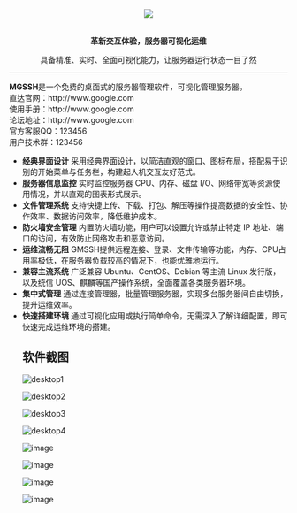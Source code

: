 <div align="center"><img src="https://github.com/user-attachments/assets/5ddc7af8-8a03-40d0-a946-1017adfc31cf" /></div>
<br>
<p align="center"><strong>革新交互体验，服务器可视化运维</strong></p>
<p align="center">具备精准、实时、全面可视化能力，让服务器运行状态一目了然</p>
<hr />
<b>MGSSH</b>是一个免费的桌面式的服务器管理软件，可视化管理服务器。<br>
直达官网：http://www.google.com<br>
使用手册：http://www.google.com<br>
论坛地址：http://www.google.com<br>
官方客服QQ：123456<br>
用户技术群：123456<br>
<ul>
<li> <b>经典界面设计</b> 
采用经典界面设计，以简洁直观的窗口、图标布局，搭配易于识别的开始菜单与任务栏，构建起人机交互友好范式。</li>
<li><b>服务器信息监控</b> 
实时监控服务器 CPU、内存、磁盘 I/O、网络带宽等资源使用情况，并以直观的图表形式展示。</li>
<li><b>文件管理系统</b> 
支持快捷上传、下载、打包、解压等操作提高数据的安全性、协作效率、数据访问效率，降低维护成本。</li>
<li><b>防火墙安全管理</b> 
内置防火墙功能，用户可以设置允许或禁止特定 IP 地址、端口的访问，有效防止网络攻击和恶意访问。</li>
<li><b>运维流畅无阻</b> 
GMSSH提供远程连接、登录、文件传输等功能，内存、CPU占用率极低，在服务器负载较高的情况下，也能优雅地运行。</li>
<li><b>兼容主流系统</b> 
广泛兼容 Ubuntu、CentOS、Debian 等主流 Linux 发行版，以及统信 UOS、麒麟等国产操作系统，全面覆盖各类服务器环境。</li>
<li><b>集中式管理</b> 
通过连接管理器，批量管理服务器，实现多台服务器间自由切换，提升运维效率。</li>
<li><b>快速搭建环境</b> 
通过可视化应用或执行简单命令，无需深入了解详细配置，即可快速完成运维环境的搭建。</li>
<h2>软件截图</h2>
  
![desktop1](https://github.com/user-attachments/assets/a76fbc09-b795-4220-8e02-c4b0deccb132)
  
![desktop2](https://github.com/user-attachments/assets/103424ad-0c13-4599-b042-8fecbb6cb76e)

![desktop3](https://github.com/user-attachments/assets/7412835d-b5b4-4a82-a5d3-03b822e4113e)

![desktop4](https://github.com/user-attachments/assets/c65bbb6d-de9b-4ccd-aadf-dd09d2432a68)

![image](https://github.com/user-attachments/assets/77203629-d559-494f-8e35-a9d55ed44d33)

![image](https://github.com/user-attachments/assets/b1659c85-ac69-494b-9259-4f9eb5a84034)

![image](https://github.com/user-attachments/assets/cc104f54-ffa3-4c47-bc78-11ae57fde432)

![image](https://github.com/user-attachments/assets/095a1a63-a69f-4f12-a8c5-211ee13741ef)






